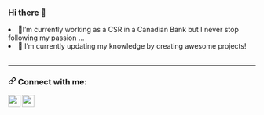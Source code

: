### Hi there 👋

<!--
**Parisa-yeganeh/parisa-yeganeh** is a ✨ _special_ ✨ repository because its `README.md` (this file) appears on your GitHub profile.

Here are some ideas to get you started:

- 🔭 
- 🌱 I’m currently updating my knowledge by creating awesome projects! 
- 👯 I’m looking to collaborate on ...
- 🤔 I’m looking for help with ...
- 💬 Ask me about ...
- 📫 How to reach me: ...
- 😄 Pronouns: ...
- ⚡ Fun fact: ...
-->
<li><g-emoji class="g-emoji" alias="telescope" fallback-src="https://github.githubassets.com/images/icons/emoji/unicode/1f52d.png">🔭</g-emoji>I’m currently working as a CSR in a Canadian Bank but I never stop following my passion ...<br></li>
<li><g-emoji class="g-emoji" alias="seedling" fallback-src="https://github.githubassets.com/images/icons/emoji/unicode/1f331.png">🌱</g-emoji> I’m currently updating my knowledge by creating awesome projects!<br></li>

</ul>
<br>
<hr>

<h3 dir="auto"><a id="user-content--connect-with-me" class="anchor" aria-hidden="true" href="#-connect-with-me"><svg class="octicon octicon-link" viewBox="0 0 16 16" version="1.1" width="16" height="16" aria-hidden="true"><path fill-rule="evenodd" d="M7.775 3.275a.75.75 0 001.06 1.06l1.25-1.25a2 2 0 112.83 2.83l-2.5 2.5a2 2 0 01-2.83 0 .75.75 0 00-1.06 1.06 3.5 3.5 0 004.95 0l2.5-2.5a3.5 3.5 0 00-4.95-4.95l-1.25 1.25zm-4.69 9.64a2 2 0 010-2.83l2.5-2.5a2 2 0 012.83 0 .75.75 0 001.06-1.06 3.5 3.5 0 00-4.95 0l-2.5 2.5a3.5 3.5 0 004.95 4.95l1.25-1.25a.75.75 0 00-1.06-1.06l-1.25 1.25a2 2 0 01-2.83 0z"></path></svg></a><g-emoji class="g-emoji" alias="red_envelope" fallback-src="https://github.githubassets.com/images/icons/emoji/unicode/1f9e7.png"></g-emoji> Connect with me:</h3>
<a href="https://www.facebook.com/parisa.imani.5/" rel="nofollow"><img align="left" alt="subhamrex | Facebook" width="25px" src="https://camo.githubusercontent.com/c2c9ff3a7f262b37faba6e468aa356e49e23ce4c6b3987e185df1b36b7bc3977/687474703a2f2f706e67696d672e636f6d2f75706c6f6164732f66616365626f6f6b5f6c6f676f732f66616365626f6f6b5f6c6f676f735f504e4731393736322e706e67" data-canonical-src="http://pngimg.com/uploads/facebook_logos/facebook_logos_PNG19762.png" style="max-width: 100%;"></a>

<a href="https://www.linkedin.com/in/parisa-razavi-yeganeh/" rel="nofollow"><img align="left" alt="subhamrex | LinkedIn" width="25px" src="https://camo.githubusercontent.com/0a05b5b6dadfde4a04f417705614cf3878692e927562c0cdc96ff20041bc7393/687474703a2f2f706e67696d672e636f6d2f75706c6f6164732f6c696e6b6564496e2f6c696e6b6564496e5f504e4733322e706e67" data-canonical-src="http://pngimg.com/uploads/linkedIn/linkedIn_PNG32.png" style="max-width: 100%;"></a>
